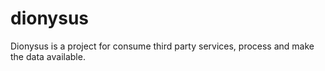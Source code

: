 # dionysus
Dionysus is a project for consume third party services, process and make the data available.
